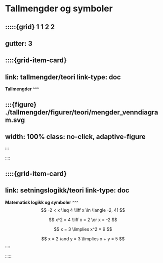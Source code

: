 # Tallmengder og symboler


:::::{grid} 1 1 2 2
---
gutter: 3
---

::::{grid-item-card}
---
link: tallmengder/teori
link-type: doc
---
**Tallmengder**
^^^

:::{figure} ./tallmengder/figurer/teori/mengder_venndiagram.svg
---
width: 100%
class: no-click, adaptive-figure
---
:::

::::


::::{grid-item-card}
---
link: setningslogikk/teori
link-type: doc
---
**Matematisk logikk og symboler**
^^^
$$
-2 < x \leq 4 \liff x \in \langle -2, 4]
$$

$$
x^2 = 4 \liff x = 2 \or x = -2
$$

$$
x = 3 \limplies x^2 = 9
$$


$$
x = 2 \and y = 3 \limplies x + y = 5
$$
::::



:::::